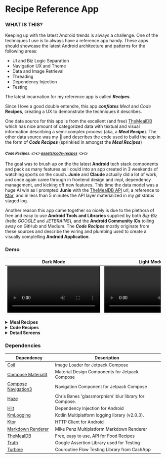 # Recipe Reference App

### WHAT IS THIS?
Keeping up with the latest Android trends is always a challenge. One of the techniques I use is to always have a reference app handy. These apps should showcase the latest Android architecture and patterns for the following areas:
- UI and Biz Logic Separation
- Navigation UX and Theme
- Data and Image Retrieval
- Threading
- Dependency Injection
- Testing

The latest incarnation for my reference app is called ***Recipes***. 

Since I love a good double entendre, this app ***conflates*** _Meal_ and _Code_ **Recipes**, creating a UX to demonstrate the techniques it describes. 

One data source for this app is from the excellent (and free) [TheMealDB](https://www.themealdb.com/) which has nice amount of categorized data with textual and visual information describing a semi-complex process (aka, a ***Meal Recipe***). The other data source was my 🧠 and describes the code used to build the app in the form of ***Code Recipes*** (sprinkled in amongst the ***Meal Recipes***)

<sub>***Code Recipes: 👉👉 [assets/code-recipes](https://github.com/balch/Recipes/tree/main/app/src/main/assets/code-recipes) 👈👈***</sub>

The goal was to brush up on the the latest **Android** tech stack components and pack as many features as I could into an app created in 3 weekends of watching sports on the couch. **Junie** and **Claude** actually did a lot of work, and once again came through in frontend design and impl, dependency management, and kicking off new features. This time the data model was a huge AI win as I prompted **Junie** with the [TheMealDB API](https://www.themealdb.com/api.php) url, a reference to [Ktor](https://ktor.io/), and in less than 5 minutes the API layer materialized in my _git status_ staged log. 

Another reason this app came together so nicely is due to the plethora of free and easy to use **Android Tools and Libraries** supplied by both _Big-Biz_ (hello _GOOGLE_ and _JETBRAINS_), and the **Android Community ICs** toiling away on GitHub and Medium. The ***Code Recipes*** mostly originate from these sources and describe the wiring and plumbing used to create a visually complelling **Android Application**.

### Demo
|            Dark Mode                                                                                   |           Light Mode                                                                                    |
|:---------------------------------------------------------------------------------------------:|:---------------------------------------------------------------------------------------------:|
| <video src="https://github.com/user-attachments/assets/4723386b-970f-4c90-8d60-919193125c62"> | <video src="https://github.com/user-attachments/assets/82fb3350-ffc5-48bd-8030-16ff4972f4b3"> |

<details>
<summary><b>Meal Recipes</b></summary>

|                                      Categories                                      |                                       Cuisine                                       |                                        Detail List                                         |                                        Detail Step By Step                                         |
|:------------------------------------------------------------------------------------:|:-----------------------------------------------------------------------------------:|:------------------------------------------------------------------------------------------:|:--------------------------------------------------------------------------------------------------:|
|  <img src="screenshots/darkmode-category.png" width="200" alt="Dark Mode Category">  |  <img src="screenshots/darkmode-cuisine.png" width="200" alt="Dark Mode Cuisine">   |  <img src="screenshots/darkmode-detail-list.png" width="200" alt="Dark Mode Detail List">  |  <img src="screenshots/darkmode-detail-step.png" width="200" alt="Dark Mode Detail Step By Step">  |
| <img src="screenshots/lightmode-category.png" width="200" alt="Light Mode Category"> | <img src="screenshots/lightmode-cuisine.png" width="200" alt="Light Mode Category"> | <img src="screenshots/lightmode-detail-list.png" width="200" alt="Light Mode Detail List"> | <img src="screenshots/lightmode-detail-step.png" width="200" alt="Light Mode Detail Step By Step"> |

</details>

<details>
<summary><b>Code Recipes</b></summary>

|                                    Code Recipes                                    |                                        Code Recipe Detail                                         |
|:----------------------------------------------------------------------------------:|:-------------------------------------------------------------------------------------------------:|
| <img src="screenshots/darkmode-code.png" width="200" alt="Dark Mode Code Recipes"> |  <img src="screenshots/darkmode-code-detail.png" width="200" alt="Dark Mode Code Recipe Detail">  |
|  <img src="screenshots/lightmode-code.png" width="200" alt="Light Mode Recipes">   | <img src="screenshots/lightmode-code-detail.png" width="200" alt="Light Mode Code Recipe Detail"> |

</details>

<details>
<summary><b>Detail Screens</b></summary>
  
|  Dark Mode                                                                                             |   Light Mode                                                                                              | 
|:---------------------------------------------------------------------------------------------:|:---------------------------------------------------------------------------------------------:|
| <video src="https://github.com/user-attachments/assets/36a5b9b5-0a16-4ec8-b9d1-a13194ce5234"> | <video src="https://github.com/user-attachments/assets/4efd0269-0229-47d3-9796-2cfd27a65303"> |

</details>


### Dependencies
| Dependency                                                                                     | Description                                           | 
|------------------------------------------------------------------------------------------------|-------------------------------------------------------|
| [Coil](https://coil-kt.github.io/coil/)                                                        | Image Loader for Jetpack Compose                      |  
| [Compose Material3](https://developer.android.com/jetpack/androidx/releases/compose-material3) | Material Design Components for Jetpack Compose        | 
| [Compose Navigation3](https://github.com/android/nav3-recipes)                                 | Navigation Component for Jetpack Compose              | 
| [Haze](https://chrisbanes.github.io/haze/latest/)                                              | Chris Banes 'glassmorphism' blur library for Compose. |
| [Hilt](https://developer.android.com/training/dependency-injection/hilt-android)               | Dependency Injection for Android                      | 
| [KmLogging](https://github.com/LighthouseGames/KmLogging)                                      | Kotlin Multiplatform logging library (v2.0.3).        |
| [Ktor](https://ktor.io/)                                                                       | HTTP Client for Android                               | 
| [Markdown Renderer](https://github.com/mikepenz/multiplatform-markdown-renderer)               | Mike Penz Multiplatform Markdown Renderer             |
| [TheMealDB](https://www.themealdb.com/api.php)                                                 | Free, easy to use, API for Food Recipes               |
| [Truth](https://truth.dev/)                                                                    | Google Assertion Library used for Testing             |
| [Turbine](https://github.com/cashapp/turbine)                                                  | Couroutine Flow Testing Library from CashApp          |
